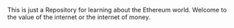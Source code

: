 This is just a Repository for learning about the Ethereum world. Welcome to the value of the internet or the internet of money.